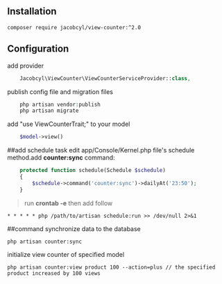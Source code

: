   
## Installation  
    composer require jacobcyl/view-counter:^2.0
  
## Configuration  
add provider
```php
    Jacobcyl\ViewCounter\ViewCounterServiceProvider::class,
```
publish config file and migration files
```php
    php artisan vendor:publish 
    php artisan migrate
```
add "use ViewCounterTrait;" to your model
```php  
    $model->view()
 ```

##add schedule task
edit app/Console/Kernel.php file's schedule method.add **counter:sync** command:
```php
    protected function schedule(Schedule $schedule)
    {
        $schedule->command('counter:sync')->dailyAt('23:50');
    }
```

> run **crontab -e**  then add follow

    * * * * * php /path/to/artisan schedule:run >> /dev/null 2>&1
    
##command
synchronize data to the database

    php artisan counter:sync
    
initialize view counter of specified model

    php artisan counter:view product 100 --action=plus // the specified product increased by 100 views
    
    
    
    
    

